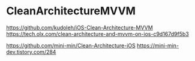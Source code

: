 # CleanArchitectureMVVM

https://github.com/kudoleh/iOS-Clean-Architecture-MVVM
https://tech.olx.com/clean-architecture-and-mvvm-on-ios-c9d167d9f5b3

https://github.com/mini-min/Clean-Architecture-iOS
https://mini-min-dev.tistory.com/284